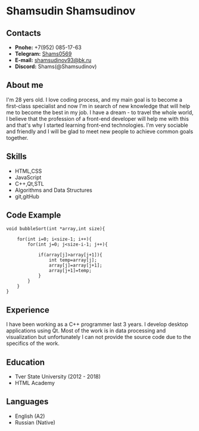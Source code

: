 # Shamsudin Shamsudinov

## Contacts
+ __Pnohe:__ +7(952) 085-17-63
+ __Telegram:__ [Shams0569](https://t.me/Shams0569)
+ __E-mail:__  [shamsudinov93@bk.ru](mailto:shamsudinov93@bk.ru)
+ __Discord:__ Shams(@Shamsudinov)

## About me
I'm 28 yers old.  I love coding process, and my main goal is to become a first-class specialist and now I'm in search of new knowledge that will help me to become the best in my job. I have a dream - to travel the whole world, I believe that the profession of a front-end developer will help me with this and that's why I started learning front-end technologies. I'm very sociable and friendly and I will be glad to meet new people to achieve common goals together.

## Skills
+ HTML,CSS
+ JavaScript
+ C++,Qt,STL
+ Algorithms and Data Structures
+ git,gitHub

## Code Example
```
void bubbleSort(int *array,int size){
    
    for(int i=0; i<size-1; i++){
        for(int j=0; j<size-i-1; j++){

            if(array[j]>array[j+1]){
                int temp=array[j];
                array[j]=array[j+1];
                array[j+1]=temp;
            }
        }
    }
}

```
## Experience

I have been working as a C++ programmer last 3 years. I develop desktop applications using Qt. Most of the work is in data processing and visualization but unfortunately I can not provide the source code due to the specifics of the work.

## Education
+ Tver State University (2012 - 2018)
+ HTML Academy

## Languages
+ English (A2)
+ Russian (Native)